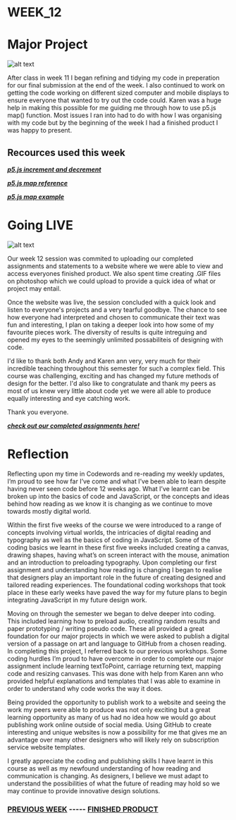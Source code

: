 # WEEK_12

# Major Project
![alt text](https://github.com/TajHealy/CodeWords/blob/master/week_12/week12images/heroImage1.jpg?raw=true)

After class in week 11 I began refining and tidying my code in preperation for our final submission at the end of the week. I also continued to work on getting the code working on different sized computer and mobile displays to ensure everyone that wanted to try out the code could. Karen was a huge help in making this possible for me guiding me through how to use p5.js map() function. Most issues I ran into had to do with how I was organising with my code but by the beginning of the week I had a finished product I was happy to present.

## Recources used this week
***[p5.js increment and decrement](https://p5js.org/examples/math-increment-decrement.html)*** 

***[p5.js map reference](https://p5js.org/reference/#/p5/map)***

***[p5.js map example](https://p5js.org/examples/math-map.html)***

# Going LIVE
![alt text](https://github.com/TajHealy/CodeWords/blob/master/week_12/week12images/codewordsLive2.jpg?raw=true)

Our week 12 session was commited to uploading our completed assignments and statements to a website where we were able to view and access everyones finished product. We also spent time creating .GIF files on photoshop which we could upload to provide a quick idea of what or project may entail.

Once the website was live, the session concluded with a quick look and listen to everyone's projects and a very tearful goodbye. The chance to see how everyone had interpreted and chosen to communicate their text was fun and interesting, I plan on taking a deeper look into how some of my favourite pieces work. The diversity of results is quite intreguing and opened my eyes to the seemingly unlimited possabiliteis of designing with code.

I'd like to thank both Andy and Karen ann very, very much for their incredible teaching throughout this semester for such a complex field. This course was challenging, exciting and has changed my future methods of design for the better. I'd also like to congratulate and thank my peers as most of us knew very little about code yet we were all able to produce equally interesting and eye catching work.

Thank you everyone.

***[check out our completed assignments here!](https://simandy.github.io/codewords/)***

# Reflection

Reflecting upon my time in Codewords and re-reading my weekly updates, I’m proud to see how far I’ve come and what I’ve been able to learn despite having never seen code before 12 weeks ago. What I’ve learnt can be broken up into the basics of code and JavaScript, or the concepts and ideas behind how reading as we know it is changing as we continue to move towards mostly digital world.

Within the first five weeks of the course we were introduced to a range of concepts involving virtual worlds, the intricacies of digital reading and typography as well as the basics of coding in JavaScript. Some of the coding basics we learnt in these first five weeks included creating a canvas, drawing shapes, having what’s on screen interact with the mouse, animation and an introduction to preloading typography. Upon completing our first assignment and understanding how reading is changing I began to realise that designers play an important role in the future of creating designed and tailored reading experiences. The foundational coding workshops that took place in these early weeks have paved the way for my future plans to begin integrating JavaScript in my future design work.

Moving on through the semester we began to delve deeper into coding. This included learning how to preload audio, creating random results and paper prototyping / writing pseudo code. These all provided a great foundation for our major projects in which we were asked to publish a digital version of a passage on art and language to GitHub from a chosen reading. In completing this project, I referred back to our previous workshops.  Some coding hurdles I’m proud to have overcome in order to complete our major assignment include learning textToPoint, carriage returning text, mapping code and resizing canvases. This was done with help from Karen ann who provided helpful explanations and templates that I was able to examine in order to understand why code works the way it does.

Being provided the opportunity to publish work to a website and seeing the work my peers were able to produce was not only exciting but a great learning opportunity as many of us had no idea how we would go about publishing work online outside of social media. Using GitHub to create interesting and unique websites is now a possibility for me that gives me an advantage over many other designers who will likely rely on subscription service website templates.

I greatly appreciate the coding and publishing skills I have learnt in this course as well as my newfound understanding of how reading and communication is changing. As designers, I believe we must adapt to understand the possibilities of what the future of reading may hold so we may continue to provide innovative design solutions.



### [PREVIOUS WEEK](https://TajHealy.github.io/CodeWords/week_11/) ----- [FINISHED PRODUCT](https://TajHealy.github.io/CodeWords/MajorProject/) 


